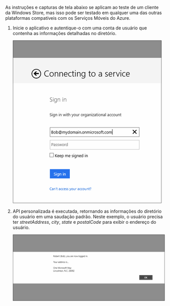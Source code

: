 ﻿

As instruções e capturas de tela abaixo se aplicam ao teste de um cliente da Windows Store, mas isso pode ser testado em qualquer uma das outras plataformas compatíveis com os Serviços Móveis do Azure. 

1. Inicie o aplicativo e autentique-o com uma conta de usuário que contenha as informações detalhadas no diretório. 

    ![](./media/mobile-services-aad-graph-info-test-app/bob-login.png)

2.  API personalizada é executada, retornando as informações do diretório do usuário em uma saudação padrão. Neste exemplo, o usuário precisa ter *streetAddress*, *city*, *state* e *postalCode* para exibir o endereço do usuário.

    ![](./media/mobile-services-aad-graph-info-test-app/custom-greeting.png)

